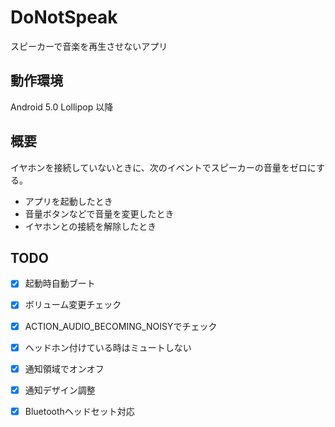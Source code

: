 # DoNotSpeak

スピーカーで音楽を再生させないアプリ

## 動作環境

Android 5.0 Lollipop 以降

## 概要

イヤホンを接続していないときに、次のイベントでスピーカーの音量をゼロにする。

* アプリを起動したとき
* 音量ボタンなどで音量を変更したとき
* イヤホンとの接続を解除したとき

## TODO

- [x] 起動時自動ブート
- [x] ボリューム変更チェック
- [x] ACTION_AUDIO_BECOMING_NOISYでチェック
- [x] ヘッドホン付けている時はミュートしない
- [x] 通知領域でオンオフ
- [x] 通知デザイン調整
- [x] Bluetoothヘッドセット対応

